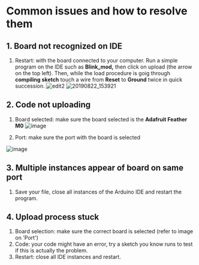 Common issues and how to resolve them
==========================================

## 1. Board not recognized on IDE
   1. Restart: with the board connected to your computer. Run a simple program on the IDE such as **Blink_mod,** then click on upload (the arrow on the top left). Then, while the load procedure is goig through **compiling sketch** touch a wire from **Reset** to **Ground** twice in quick succession.
      ![edit2](https://user-images.githubusercontent.com/52707386/63554840-a1abd200-c4f3-11e9-9721-d27e66fb61fc.jpg)
![20190822_153921](https://user-images.githubusercontent.com/52707386/63554845-a4a6c280-c4f3-11e9-9f2f-c9955bdaa593.jpg) 

## 2. Code not uploading 
   1. Board selected: make sure the board selected is the **Adafruit Feather M0**
 ![image](https://user-images.githubusercontent.com/52707386/63554976-17b03900-c4f4-11e9-974f-7607ca5a4909.png)
 
 
 
   2. Port: make sure the port with the board is selected   
   
  
   ![image](https://user-images.githubusercontent.com/52707386/63555094-7aa1d000-c4f4-11e9-97f7-20fb0d5a561c.png)
   
## 3. Multiple instances appear of board on same port
   1. Save your file, close all instances of the Arduino IDE and restart the program.
   
## 4. Upload process stuck
   1. Board selection: make sure the correct board is selected (refer to image on 'Port')
   2. Code: your code might have an error, try a sketch you know runs to test if this is actually the problem.
   3. Restart: close all IDE instances and restart.
